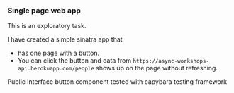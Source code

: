 ### Single page web app

This is an exploratory task.

I have created a simple sinatra app that
- has one page with a button.
- You can click the button and data from `https://async-workshops-api.herokuapp.com/people` shows up on the page without refreshing.

Public interface button component tested with capybara testing framework

